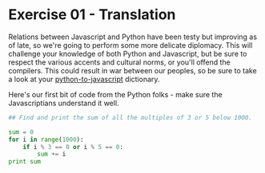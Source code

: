 Exercise 01 - Translation
=========================

Relations between Javascript and Python have been testy but improving as of late,
so we're going to perform some more delicate diplomacy.
This will challenge your knowledge of both Python and Javascript, but be sure to respect the
various accents and cultural norms, or you'll offend the compilers.
This could result in war between our peoples, so be sure to take a look at
your [python-to-javascript](https://github.com/kb0rg/practice_js1#Python-To-Javascript) dictionary.

Here's our first bit of code from the Python folks - make sure the Javascriptians understand it well.

```python
## Find and print the sum of all the multiples of 3 or 5 below 1000.

sum = 0
for i in range(1000):
    if i % 3 == 0 or i % 5 == 0:
        sum += i
print sum

```

